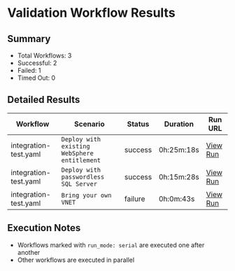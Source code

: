 # Validation Workflow Results

## Summary
- Total Workflows: 3
- Successful: 2
- Failed: 1
- Timed Out: 0

## Detailed Results

| Workflow | Scenario | Status | Duration | Run URL |
|----------|----------|---------|-----------|----------|
| integration-test.yaml | `Deploy with existing WebSphere entitlement` | success | 0h:25m:18s | [View Run](https://github.com/azure-javaee/azure.websphere-traditional.singleserver/actions/runs/15991958575) |
| integration-test.yaml | `Deploy with passwordless SQL Server` | success | 0h:15m:28s | [View Run](https://github.com/azure-javaee/azure.websphere-traditional.singleserver/actions/runs/15991960056) |
| integration-test.yaml | `Bring your own VNET` | failure | 0h:0m:43s | [View Run](https://github.com/azure-javaee/azure.websphere-traditional.singleserver/actions/runs/15991961479) |


## Execution Notes
- Workflows marked with `run_mode: serial` are executed one after another
- Other workflows are executed in parallel
